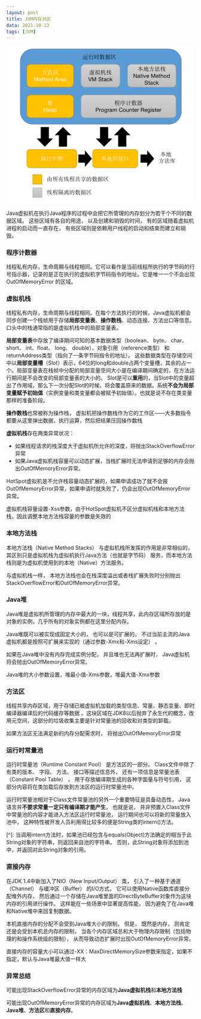 ```yaml
---
layout: post
title: JVM内存分区
data: 2021-10-13
tags: [JVM]
---
```




![](https://raw.githubusercontent.com/Mingasd/PostImg/main/%E8%BF%90%E8%A1%8C%E6%97%B6%E6%95%B0%E6%8D%AE%E5%8C%BA%E5%9F%9F.png)



Java虚拟机在执行Java程序的过程中会把它所管理的内存划分为若干个不同的数据区域。 这些区域有各自的用途， 以及创建和销毁的时间， 有的区域随着虚拟机进程的启动而一直存在， 有些区域则是依赖用户线程的启动和结束而建立和销毁。   



### 程序计数器

线程私有内存，生命周期与线程相同。它可以看作是当前线程所执行的字节码的行号指示器，记录的是正在执行的虚拟机字节码指令的地址。它是唯一一个不会出现OutOfMemoryError 的区域。



### 虚拟机栈

线程私有内存，生命周期与线程相同。在每个方法执行的时候，Java虚拟机都会同步创建一个栈帧用于存储**局部变量表**、**操作数栈**、动态连接、方法出口等信息。口头中的栈通常指的是虚拟机栈中的局部变量表。

**局部变量表**中存放了编译期间可知的基本数据类型（boolean、 byte、 char、 short、 int、float、 long、 double）、对象引用（reference类型） 和returnAddress类型（指向了一条字节码指令的地址）。  这些数据类型在存储空间中以**局部变量槽**（Slot）表示，64位的long和double占两个变量槽，其余的占一个。局部变量表在栈帧中分配的局部变量空间大小是在编译期间确定的，在方法运行期间是不会改变的局部变量表的大小的。 Slot是可以**重用**的，当Slot中的变量超出了作用域，那么下一次分配Slot的时候，将会覆盖原来的数据。系统**不会为局部变量赋予初始值**（实例变量和类变量都会被赋予初始值）。也就是说不存在类变量那样的准备阶段。

**操作数栈**也常被称为操作栈， 虚拟机把操作数栈作为它的工作区——大多数指令都要从这里弹出数据，执行运算，然后把结果压回操作数栈



**虚拟机栈**存在两类异常状况：

- 如果线程请求的栈深度大于虚拟机所允许的深度，将抛出StackOverflowError异常  
- 如果Java虚拟机栈容量可以动态扩展，当栈扩展时无法申请到足够的内存会抛出OutOfMemoryError异常。  

HotSpot虚拟机是不允许栈容量动态扩展的，如果申请成功了就不会报OutOfMemoryError异常，如果申请时就失败了，仍会出现OutOfMemoryError异常。

虚拟机栈容量设置-Xss参数，由于HotSpot虚拟机不区分虚拟机栈和本地方法栈，因此调整本地方法栈容量的参数是失效的



### 本地方法栈

本地方法栈（Native Method Stacks） 与虚拟机栈所发挥的作用是非常相似的，其区别只是虚拟机栈为虚拟机执行Java方法（也就是字节码） 服务，而本地方法栈则是为虚拟机使用到的本地（Native）方法服务。  

与虚拟机栈一样， 本地方法栈也会在栈深度溢出或者栈扩展失败时分别抛出StackOverflowError和OutOfMemoryError异常。  



### Java堆

Java堆是虚拟机所管理的内存中最大的一块，线程共享，此内存区域所存放的是对象的实例，几乎所有的对象实例都在这里分配内存。

Java堆既可以被实现成固定大小的， 也可以是可扩展的， 不过当前主流的Java虚拟机都是按照可扩展来实现的（通过参数-Xmx和-Xms设定） 。

如果在Java堆中没有内存完成实例分配， 并且堆也无法再扩展时， Java虚拟机将会抛出OutOfMemoryError异常。  

Java堆的大小参数设置，堆最小值-Xms参数，堆最大值-Xmx参数



### 方法区

线程共享内存区域，用于存储已被虚拟机加载的类型信息、常量、静态变量、即时编译器编译后的代码缓存等数据 。这块区域在JDK8以后抛弃了永生代的概念，改用元空间，这部分的垃圾收集主要是针对常量池的回收和对类型的卸载。

如果方法区无法满足新的内存分配需求时， 将抛出OutOfMemoryError异常  



### 运行时常量池

运行时常量池（Runtime Constant Pool） 是方法区的一部分。  Class文件中除了有类的版本、 字段、 方法、 接口等描述信息外， 还有一项信息是常量池表（Constant Pool Table） ，   用于存放编译期生成的各种字面量与符号引用， 这部分内容将在类加载后存放到方法区的运行时常量池中。  

运行时常量池相对于Class文件常量池的另外一个重要特征是具备动态性， Java语言并**不要求常量一定只有编译期才能产生**， 也就是说， 并非预置入Class文件中常量池的内容才能进入方法区运行时常量池， 运行期间也可以将新的常量放入池中， 这种特性被开发人员利用得比较多的便是String类的intern()方法。  

[^]: 当调用intern方法时，如果池已经包含与equals(Object)方法确定的相当于此String对象的字符串，则返回来自池的字符串。 否则，此String对象将添加到池中，并返回对此String对象的引用。



### 直接内存

在JDK 1.4中新加入了NIO（New Input/Output） 类， 引入了一种基于通道（Channel） 与缓冲区（Buffer） 的I/O方式， 它可以使用Native函数库直接分配堆外内存， 然后通过一个存储在Java堆里面的DirectByteBuffer对象作为这块内存的引用进行操作。 这样能在一些场景中显著提高性能， 因为避免了在Java堆和Native堆中来回复制数据。  

本机直接内存的分配不会受到Java堆大小的限制， 但是， 既然是内存， 则肯定还是会受到本机总内存的限制， 当各个内存区域总和大于物理内存限制（包括物理的和操作系统级的限制）， 从而导致动态扩展时出现OutOfMemoryError异常。  

直接内存的容量大小可以通过-XX：MaxDirectMemorySize参数来指定，如果不指定，默认与Java堆最大值一样大



### 异常总结

可能出现StackOverflowError异常的内存区域为**Java虚拟机栈**和**本地方法栈**

可能出现OutOfMemoryError异常的内存区域为**Java虚拟机栈**、**本地方法栈**、**Java堆**、**方法区**和**直接内存**。